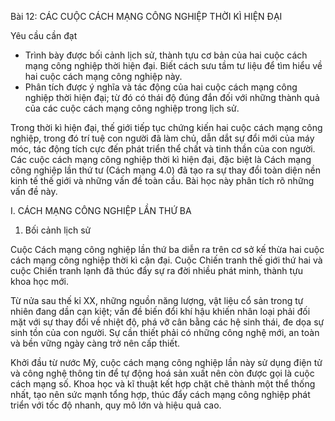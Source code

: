 Bài 12: CÁC CUỘC CÁCH MẠNG CÔNG NGHIỆP THỜI KÌ HIỆN ĐẠI

Yêu cầu cần đạt
- Trình bày được bối cảnh lịch sử, thành tựu cơ bản của hai cuộc cách mạng công nghiệp thời hiện đại. Biết cách sưu tầm tư liệu để tìm hiểu về hai cuộc cách mạng công nghiệp này.
- Phân tích được ý nghĩa và tác động của hai cuộc cách mạng công nghiệp thời hiện đại; từ đó có thái độ đúng đắn đối với những thành quả của các cuộc cách mạng công nghiệp trong lịch sử.

Trong thời kì hiện đại, thế giới tiếp tục chứng kiến hai cuộc cách mạng công nghiệp, trong đó trí tuệ con người đã làm chủ, dẫn dắt sự đổi mới của máy móc, tác động tích cực đến phát triển thể chất và tinh thần của con người. Các cuộc cách mạng công nghiệp thời kì hiện đại, đặc biệt là Cách mạng công nghiệp lần thứ tư (Cách mạng 4.0) đã tạo ra sự thay đổi toàn diện nền kinh tế thế giới và những vấn đề toàn cầu. Bài học này phân tích rõ những vấn đề này.

I. CÁCH MẠNG CÔNG NGHIỆP LẦN THỨ BA

1. Bối cảnh lịch sử

Cuộc Cách mạng công nghiệp lần thứ ba diễn ra trên cơ sở kế thừa hai cuộc cách mạng công nghiệp thời kì cận đại. Cuộc Chiến tranh thế giới thứ hai và cuộc Chiến tranh lạnh đã thúc đẩy sự ra đời nhiều phát minh, thành tựu khoa học mới.

Từ nửa sau thế kỉ XX, những nguồn năng lượng, vật liệu cổ sản trong tự nhiên đang dần cạn kiệt; vấn đề biến đổi khí hậu khiến nhân loại phải đối mặt với sự thay đổi về nhiệt độ, phá vỡ cân bằng các hệ sinh thái, đe dọa sự sinh tồn của con người. Sự cần thiết phải có những công nghệ mới, an toàn và bền vững ngày càng trở nên cấp thiết.

Khởi đầu từ nước Mỹ, cuộc cách mạng công nghiệp lần này sử dụng điện tử và công nghệ thông tin để tự động hoá sản xuất nên còn được gọi là cuộc cách mạng số. Khoa học và kĩ thuật kết hợp chặt chẽ thành một thể thống nhất, tạo nên sức mạnh tổng hợp, thúc đẩy cách mạng công nghiệp phát triển với tốc độ nhanh, quy mô lớn và hiệu quả cao.